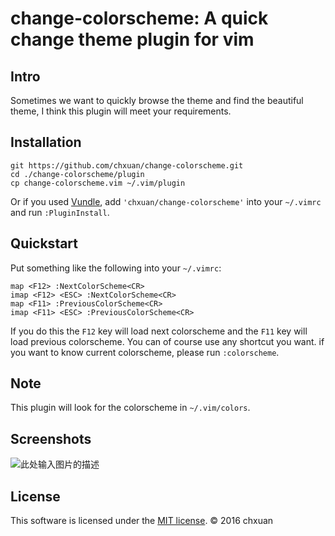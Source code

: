 change-colorscheme: A quick change theme plugin for vim
===============================================


Intro
-----

Sometimes we want to quickly browse the theme and find the beautiful theme, I think this plugin will meet your requirements.

Installation
------------
    
    git https://github.com/chxuan/change-colorscheme.git
    cd ./change-colorscheme/plugin
    cp change-colorscheme.vim ~/.vim/plugin

Or if you used [Vundle][1], add `'chxuan/change-colorscheme'` into your `~/.vimrc` and run `:PluginInstall`.

Quickstart
------------

Put something like the following into your `~/.vimrc`:

    map <F12> :NextColorScheme<CR>
    imap <F12> <ESC> :NextColorScheme<CR>
    map <F11> :PreviousColorScheme<CR>
    imap <F11> <ESC> :PreviousColorScheme<CR>

If you do this the `F12` key will load next colorscheme and the `F11` key will load previous colorscheme. You can of course use any shortcut you want. if you want to know current colorscheme, please run `:colorscheme`.

Note
------------

This plugin will look for the colorscheme in `~/.vim/colors`.

Screenshots
------------

![此处输入图片的描述][2]

License
------------

This software is licensed under the [MIT license][3]. © 2016 chxuan


  [1]: https://github.com/VundleVim/Vundle.vim
  [2]: https://raw.githubusercontent.com/chxuan/vimplus/master/screenshot/screenshot2.gif
  [3]: https://github.com/chxuan/change-colorscheme/blob/master/LICENSE

